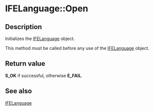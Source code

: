 # IFELanguage::Open

## Description

Initializes the [IFELanguage](https://learn.microsoft.com/windows/desktop/api/msime/nn-msime-ifelanguage) object.

This method must be called before any use of the [IFELanguage](https://learn.microsoft.com/windows/desktop/api/msime/nn-msime-ifelanguage) object.

## Return value

**S_OK** if successful, otherwise **E_FAIL**.

## See also

[IFELanguage](https://learn.microsoft.com/windows/desktop/api/msime/nn-msime-ifelanguage)